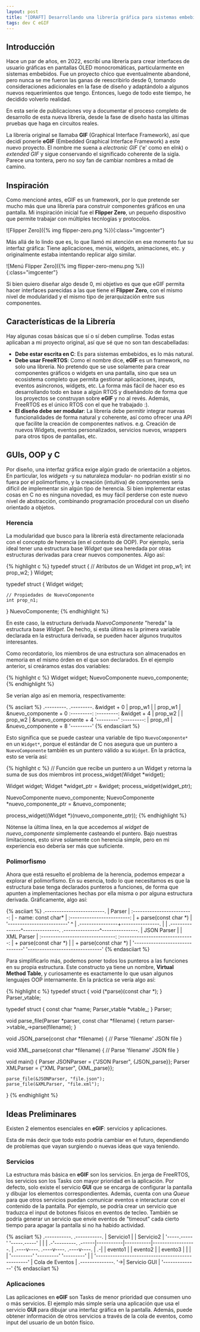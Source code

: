 ```yaml
---
layout: post
title: "[DRAFT] Desarrollando una librería gráfica para sistemas embebidos: Parte 1"
tags: dev C eGIF
---
```


## Introducción

Hace un par de años, en 2022, escribí una librería para crear interfaces de
usuario gráficas en pantallas OLED monocromáticas, particularmente en sistemas
embebidos. Fue un proyecto chico que eventualmente abandoné, pero nunca se me
fueron las ganas de reescribirlo desde 0, tomando consideraciones adicionales
en la fase de diseño y adaptándolo a algunos nuevos requerimientos que tengo.
Entonces, luego de todo este tiempo, he decidido volverlo realidad.

En esta serie de publicaciones voy a documentar el proceso completo de
desarrollo de esta nueva librería, desde la fase de diseño hasta las últimas
pruebas que haga en circuitos reales.

La librería original se llamaba **GIF** (Graphical Interface Framework), así
que decidí ponerle **eGIF** (Embedded Graphical Interface Framework) a este
nuevo proyecto. El nombre me suena a *electronic GIF* ('e' como en eInk) o
*extended GIF* y sigue conservando el significado coherente de la sigla. Parece
una tontera, pero no soy fan de cambiar nombres a mitad de camino.


## Inspiración 

Como mencioné antes, eGIF es un framework, por lo que pretende ser mucho más
que una librería para construir componentes gráficos en una pantalla. Mi
inspiración inicial fue el **Flipper Zero**, un pequeño dispositivo que permite
trabajar con múltiples tecnlogías y protocolos.

![Flipper Zero]({% img flipper-zero.png %}){:class="imgcenter"}

Más allá de lo lindo que es, lo que llamó mi atención en ese momento fue su
interfaz gráfica: Tiene aplicaciones, menús, widgets, animaciones, etc. y
originalmente estaba intentando replicar algo similar.

![Menú Flipper Zero]({% img flipper-zero-menu.png %}){:class="imgcenter"}

Si bien quiero diseñar algo desde 0, mi objetivo es que que eGIF permita hacer
interfaces parecidas a las que tiene el **Flipper Zero**, con el mismo nivel de
modularidad y el mismo tipo de jerarquización entre sus componentes.


## Características de la Librería

Hay algunas cosas básicas que sí o sí deben cumplirse. Todas estas aplicaban
a mi proyecto original, así que sé que no son tan descabelladas:
- **Debe estar escrita en C**: Es para sistemas embebidos, es lo más natural.
- **Debe usar FreeRTOS**: Como el nombre dice, **eGIF** es un framework, no solo una
    librería. No pretendo que se use solamente para crear componentes gráficos
    o widgets en una pantalla, sino que sea un ecosistema completo que permita
    gestionar aplicaciones, inputs, eventos asíncronos, widgets, etc. La forma
    más fácil de hacer eso es desarrollando todo en base a algún RTOS y
    diseñándolo de forma que los proyectos se construyan sobre **eGIF** y no al
    revés. Además, FreeRTOS es el único RTOS con el que he trabajado :).
- **El diseño debe ser modular**: La librería debe permitir integrar nuevas
    funcionalidades de forma natural y coherente, así como ofrecer una API que
    facilite la creación de componentes nativos. e.g. Creación de nuevos
    Widgets, eventos personalizados, servicios nuevos, wrappers para otros
    tipos de pantallas, etc.


## GUIs, OOP y C

Por diseño, una interfaz gráfica exige algún grado de orientación a objetos.
En particular, los *widgets* -y su naturaleza modular- no podrían existir si no
fuera por el polimorfismo, y la creación (intuitiva) de componentes sería
difícil de implementar sin algún tipo de herencia. Si bien implementar estas
cosas en C no es ninguna novedad, es muy fácil perderse con este nuevo nivel de
abstracción, combinando programación procedural con un diseño orientado a
objetos.

### Herencia

La modularidad que busco para la librería está directamente relacionada con el
concepto de herencia (en el contexto de OOP). Por ejemplo, sería ideal tener una
estructura base *Widget* que sea heredada por otras estructuras derivadas para
crear nuevos componentes. Algo así:


{% highlight c %}
typedef struct
{
    // Atributos de un Widget
    int prop_w1;
    int prop_w2;
} Widget;

typedef struct
{
    Widget widget;

    // Propiedades de NuevoComponente
    int prop_n1;
} NuevoComponente;
{% endhighlight %}

En este caso, la estructura derivada *NuevoComponente* "hereda" la estructura
base *Widget*. De hecho, si esta última es la primera variable declarada en la
estructura derivada, se pueden hacer algunos truquitos interesantes.

Como recordatorio, los miembros de una estructura son almacenados en memoria en
el mismo órden en el que son declarados. En el ejemplo anterior, si creáramos
estas dos variables:

{% highlight c %}
Widget widget;
NuevoComponente nuevo_componente;
{% endhighlight %}

Se verían algo así en memoria, respectivamente:

{% asciiart %}
            .---------.     .---------.
&widget + 0 | prop_w1 |     | prop_w1 | &nuevo_componente + 0
            :---------:     :---------:
&widget + 4 | prop_w2 |     | prop_w2 | &nuevo_componente + 4
            '---------'     :---------:
                            | prop_n1 | &nuevo_componente + 8
                            '---------'
{% endasciiart %}

Esto significa que se puede castear una variable de tipo `NuevoComponente*` en
un `Widget*`, porque el estándar de C nos asegura que un puntero a
`NuevoComponente` también es un puntero válido a su `Widget`. En la práctica,
esto se vería así:

{% highlight c  %}
// Función que recibe un puntero a un Widget y retorna la suma de sus dos miembros
int process_widget(Widget *widget);

Widget widget;
Widget *widget_ptr = &widget;
process_widget(widget_ptr);

NuevoComponente nuevo_componente;
NuevoComponente *nuevo_componente_ptr = &nuevo_componente;

process_widget((Widget *)(nuevo_componente_ptr));
{% endhighlight %}

Nótense la última línea, en la que accedemos al *widget* de *nuevo_componente*
simplemente casteando el puntero. Bajo nuestras limitaciones, esto sirve
solamente con herencia simple, pero en mi experiencia eso debería ser más que
suficiente.

### Polimorfismo

Ahora que está resuelto el problema de la herencia, podemos empezar a explorar
el polimorfismo. En su esencia, todo lo que necesitamos es que la estructura
base tenga declarados punteros a funciones, de forma que apunten a
implementaciones hechas por ella misma o por alguna estructura derivada.
Gráficamente, algo así:

{% asciiart %}
                    .-------------------------.
                    |          Parser         |
                    :-------------------------:
                    | - name: const char*     |
                    :-------------------------:
                    | + parse(const char *)   |
                    '-------------------------'
                                 ^
                                 |
                .----------------+----------------.
                |                                 |
.---------------^---------------. .---------------^---------------.
|          JSON Parser          | |           XML Parser          |
:-------------------------------: :-------------------------------:
| + parse(const char *)         | | + parse(const char *)         |
'-------------------------------' '-------------------------------'
{% endasciiart %}

Para simplificarlo más, podemos poner todos los punteros a las funciones en su
propia estructura. Este constructo ya tiene un nombre, **Virtual Method Table**,
y curiosamente es exactamente lo que usan algunos lenguajes OOP internamente.
En la práctica se vería algo así:

{% highlight c %}
typedef struct
{
    void (*parse)(const char *);
} Parser_vtable;

typedef struct
{
    const char *name;
    Parser_vtable *vtable_;
} Parser;

void parse_file(Parser *parser, const char *filename)
{
    return parser->vtable_->parse(filename);
}

void JSON_parse(const char *filename)
{
    // Parse 'filename' JSON file
}

void XML_parse(const char *filename)
{
    // Parse 'filename' JSON file
}

void main()
{
    Parser JSONParser = {"JSON Parser", {JSON_parse}};
    Parser XMLParser = {"XML Parser", {XML_parse}};

    parse_file(&JSONParser, "file.json");
    parse_file(&XMLParser, "file.xml");
}
{% endhighlight %}

## Ideas Preliminares 

Existen 2 elementos esenciales en **eGIF**: servicios y aplicaciones.

Esta de más decir que todo esto podría cambiar en el futuro, dependiendo de
problemas que vayan surgiendo o nuevas ideas que vaya teniendo.

### Servicios

La estructura más básica en **eGIF** son los servicios. En jerga de FreeRTOS, los
servicios son los Tasks con mayor prioridad en la aplicación. Por defecto, solo
existe el servicio **GUI** que se encarga de configurar la pantalla y dibujar
los elementos correspondientes. Además, cuenta con una *Queue* para que otros
servicios puedan comunicar eventos e interacturar con el contenido de la
pantalla. Por ejemplo, se podría crear un servicio que traduzca el input de
botones físicos en eventos de tecleo. También se podría generar un servicio que
envíe eventos de "timeout" cada cierto tiempo para apagar la pantalla si no ha
habido actividad.

{% asciiart %}
   .-----------. .-----------.
   | Servicio1 | | Servicio2 |
   '-----.-----' '-----.-----'
         |             |
         |           .-'---------.
  .------|-----------|-----------|------------------.
  | .----v----. .----v----. .----v----.             |
.-| | evento1 | | evento2 | | evento3 |             |
| | '---------' '---------' '---------'             |
| '-------------------------------------------------'
|                  Cola de Eventos
|  .--------------. 
'->| Servicio GUI |
   '--------------'
{% endasciiart %}

### Aplicaciones

Las aplicaciones en **eGIF** son Tasks de menor prioridad que consumen uno o
más servicios. El ejemplo más simple sería una aplicación que usa el servicio
**GUI** para dibujar una interfaz gráfica en la pantalla. Además, puede obtener
información de otros servicios a través de la cola de eventos, como input del
usuario de un botón físico.
